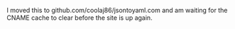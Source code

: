 I moved this to github.com/coolaj86/jsontoyaml.com and am waiting for the CNAME cache to clear before the site is up again.

